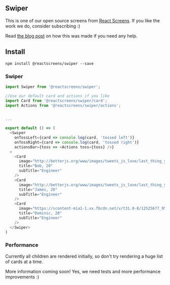 ## Swiper

This is one of our open source screens from [React Screens](https://gumroad.com/l/prereactscreens). If you like the work we do, consider subscribing :)

Read [the blog post]() on how this was made if you need any help.

## Install

```
npm install @reactscreens/swiper --save
```

### Swiper

```js
import Swiper from '@reactscreens/swiper';

//Use our default card and actions if you like
import Card from '@reactscreens/swiper/card';
import Actions from '@reactscreens/swiper/actions';


...

export default () => (
  <Swiper
    onTossLeft={card => console.log(card, 'tossed left')}
    onTossRight={card => console.log(card, 'tossed right')}
    actionsBar={toss => <Actions toss={toss} />}
  >
    <Card
      image="http://betterjs.org/www/images/tweets_js_love/last_thing_you_gonna_see.jpg"
      title="Bob, 20"
      subTitle="Engineer"
    />
    <Card
      image="http://betterjs.org/www/images/tweets_js_love/last_thing_you_gonna_see.jpg"
      title="James, 20"
      subTitle="Engineer"
    />
    <Card
      image="https://scontent-mia1-1.xx.fbcdn.net/v/t31.0-8/12525677_951915328178313_3843304291619308173_o.jpg?oh=04ad477ea548b7d267d59aac4d3763a6&amp;oe=59B44E26"
      title="Dominic, 20"
      subTitle="Engineer"
    />
  </Swiper>
)
```

### Performance

Currently all children are rendered initially, so don't try rendering a huge list of cards at a time.

More information coming soon! Yes, we need tests and more performance improvements :)
